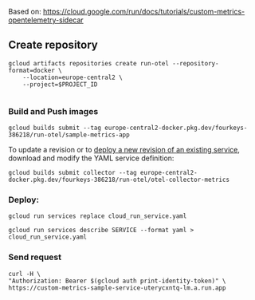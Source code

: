 Based on: https://cloud.google.com/run/docs/tutorials/custom-metrics-opentelemetry-sidecar

## Create repository
```
gcloud artifacts repositories create run-otel --repository-format=docker \
    --location=europe-central2 \
    --project=$PROJECT_ID
    
```
### Build and Push images

```
gcloud builds submit --tag europe-central2-docker.pkg.dev/fourkeys-386218/run-otel/sample-metrics-app
```

To update a revision or to [deploy a new revision of an existing service](https://cloud.google.com/run/docs/deploying#yaml_1), download and modify the YAML service definition:
```
gcloud builds submit collector --tag europe-central2-docker.pkg.dev/fourkeys-386218/run-otel/otel-collector-metrics
```
### Deploy:
```
gcloud run services replace cloud_run_service.yaml
```

```
gcloud run services describe SERVICE --format yaml > cloud_run_service.yaml
```

### Send request
```
curl -H \
"Authorization: Bearer $(gcloud auth print-identity-token)" \
https://custom-metrics-sample-service-uterycxntq-lm.a.run.app
```

